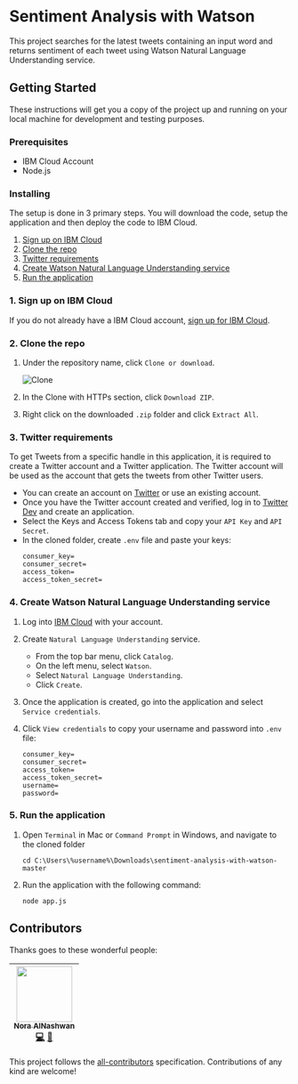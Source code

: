 # Sentiment Analysis with Watson

This project searches for the latest tweets containing an input word and returns sentiment of each tweet using Watson Natural Language Understanding service.

## Getting Started

These instructions will get you a copy of the project up and running on your local machine for development and testing purposes.

### Prerequisites

- IBM Cloud Account
- Node.js

### Installing


The setup is done in 3 primary steps.  You will download the code, setup the application and then deploy the code to IBM Cloud.

1. [Sign up on IBM Cloud](#1-sign-up-on-ibm-cloud)
2. [Clone the repo](#2-clone-the-repo)
3. [Twitter requirements](#3-twitter-requirements)
4. [Create Watson Natural Language Understanding service](#4-create-watson-natural-language-understanding-service)
5. [Run the application](#5-run-the-application)

### 1. Sign up on IBM Cloud

If you do not already have a IBM Cloud account, [sign up for IBM Cloud](https://ibm.biz/clouddayalfaisal).

### 2. Clone the repo

1. Under the repository name, click `Clone or download`.

    ![Clone](https://help.github.com/assets/images/help/repository/clone-repo-clone-url-button.png)

2. In the Clone with HTTPs section, click `Download ZIP`.

3. Right click on the downloaded `.zip` folder and click `Extract All`.

### 3. Twitter requirements

To get Tweets from a specific handle in this application, it is required to create a Twitter account and a Twitter application.
The Twitter account will be used as the account that gets the tweets from other Twitter users.
* You can create an account on [Twitter](https://twitter.com/signup) or use an existing account.
* Once you have the Twitter account created and verified, log in to [Twitter Dev](https://apps.twitter.com/) and create an application.  
* Select the Keys and Access Tokens tab and copy your `API Key` and `API Secret`.
* In the cloned folder, create `.env` file and paste your keys:
    ```
    consumer_key=
    consumer_secret=
    access_token=
    access_token_secret=
    ```

### 4. Create Watson Natural Language Understanding service

1. Log into [IBM Cloud](http://bluemix.net/) with your account.
2. Create `Natural Language Understanding` service.
    - From the top bar menu, click `Catalog`.
    - On the left menu, select `Watson`.
    - Select `Natural Language Understanding`.
    - Click `Create`.
3. Once the application is created, go into the application and select `Service credentials`.
4. Click `View credentials` to copy your username and password into `.env` file:

    ```
    consumer_key=
    consumer_secret=
    access_token=
    access_token_secret=
    username=
    password=
    ```

### 5. Run the application

1. Open `Terminal` in Mac or `Command Prompt` in Windows, and navigate to the cloned folder

    ```
    cd C:\Users\%username%\Downloads\sentiment-analysis-with-watson-master
    ```

2. Run the application with the following command:

    ```
    node app.js
    ```

## Contributors

Thanks goes to these wonderful people:

<!-- ALL-CONTRIBUTORS-LIST:START - Do not remove or modify this section -->
<!-- prettier-ignore -->
| [<img src="https://avatars0.githubusercontent.com/u/17964781?s=460&v=4" width="100px;"/><br /><sub><b>Nora AlNashwan</b></sub>](https://twitter.com/xnorax)<br />[💻](#Contributors "Code") [📖](#Contributors "Documentation")
| :---: |

This project follows the [all-contributors][all-contributors] specification.
Contributions of any kind are welcome!

[emojis]: https://github.com/kentcdodds/all-contributors#emoji-key
[all-contributors]: https://github.com/kentcdodds/all-contributors
